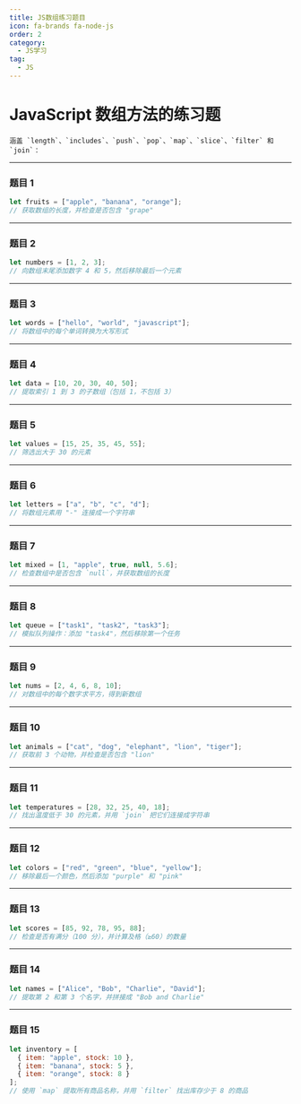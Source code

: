 ```yaml
---
title: JS数组练习题目
icon: fa-brands fa-node-js
order: 2
category:
  - JS学习
tag:
  - JS
---
```





# JavaScript 数组方法的练习题

```
涵盖 `length`、`includes`、`push`、`pop`、`map`、`slice`、`filter` 和 `join`：
```

---

### **题目 1**  
```javascript
let fruits = ["apple", "banana", "orange"];
// 获取数组的长度，并检查是否包含 "grape"
```

---

### **题目 2**  
```javascript
let numbers = [1, 2, 3];
// 向数组末尾添加数字 4 和 5，然后移除最后一个元素
```

---

### **题目 3**  
```javascript
let words = ["hello", "world", "javascript"];
// 将数组中的每个单词转换为大写形式
```

---

### **题目 4**  
```javascript
let data = [10, 20, 30, 40, 50];
// 提取索引 1 到 3 的子数组（包括 1，不包括 3）
```

---

### **题目 5**  
```javascript
let values = [15, 25, 35, 45, 55];
// 筛选出大于 30 的元素
```

---

### **题目 6**  
```javascript
let letters = ["a", "b", "c", "d"];
// 将数组元素用 "-" 连接成一个字符串
```

---

### **题目 7**  
```javascript
let mixed = [1, "apple", true, null, 5.6];
// 检查数组中是否包含 `null`，并获取数组的长度
```

---

### **题目 8**  
```javascript
let queue = ["task1", "task2", "task3"];
// 模拟队列操作：添加 "task4"，然后移除第一个任务
```

---

### **题目 9**  
```javascript
let nums = [2, 4, 6, 8, 10];
// 对数组中的每个数字求平方，得到新数组
```

---

### **题目 10**  
```javascript
let animals = ["cat", "dog", "elephant", "lion", "tiger"];
// 获取前 3 个动物，并检查是否包含 "lion"
```

---

### **题目 11**  
```javascript
let temperatures = [28, 32, 25, 40, 18];
// 找出温度低于 30 的元素，并用 `join` 把它们连接成字符串
```

---

### **题目 12**  
```javascript
let colors = ["red", "green", "blue", "yellow"];
// 移除最后一个颜色，然后添加 "purple" 和 "pink"
```

---

### **题目 13**  
```javascript
let scores = [85, 92, 78, 95, 88];
// 检查是否有满分（100 分），并计算及格（≥60）的数量
```

---

### **题目 14**  
```javascript
let names = ["Alice", "Bob", "Charlie", "David"];
// 提取第 2 和第 3 个名字，并拼接成 "Bob and Charlie"
```

---

### **题目 15**  
```javascript
let inventory = [
  { item: "apple", stock: 10 },
  { item: "banana", stock: 5 },
  { item: "orange", stock: 8 }
];
// 使用 `map` 提取所有商品名称，并用 `filter` 找出库存少于 8 的商品
```